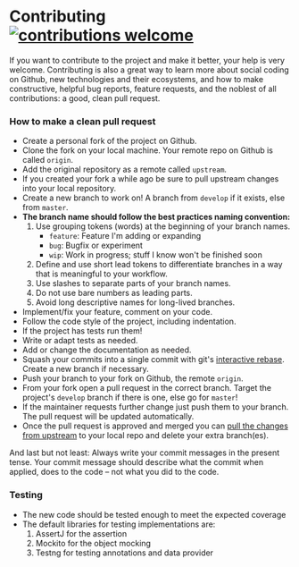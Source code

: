 Contributing [![contributions welcome](https://img.shields.io/badge/contributions-welcome-brightgreen.svg?style=flat)](https://github.com/dwyl/esta/issues)
============
If you want to contribute to the project and make it better, your help is very welcome. Contributing is also a great way to learn more about social coding on Github, new technologies and their ecosystems, and how to make constructive, helpful bug reports, feature requests, and the noblest of all contributions: a good, clean pull request.

### How to make a clean pull request

- Create a personal fork of the project on Github.
- Clone the fork on your local machine. Your remote repo on Github is called `origin`.
- Add the original repository as a remote called `upstream`.
- If you created your fork a while ago be sure to pull upstream changes into your local repository.
- Create a new branch to work on! A branch from `develop` if it exists, else from `master`.
- **The branch name should follow the best practices naming convention:**
    1. Use grouping tokens (words) at the beginning of your branch names.
        * `feature`: Feature I'm adding or expanding
        * `bug`: Bugfix or experiment
        * `wip`: Work in progress; stuff I know won't be finished soon
    2. Define and use short lead tokens to differentiate branches in a way that is meaningful to your workflow.
    3. Use slashes to separate parts of your branch names.
    4. Do not use bare numbers as leading parts.
    5. Avoid long descriptive names for long-lived branches.
- Implement/fix your feature, comment on your code.
- Follow the code style of the project, including indentation.
- If the project has tests run them!
- Write or adapt tests as needed.
- Add or change the documentation as needed.
- Squash your commits into a single commit with git's [interactive rebase](https://help.github.com/articles/interactive-rebase). Create a new branch if necessary.
- Push your branch to your fork on Github, the remote `origin`.
- From your fork open a pull request in the correct branch. Target the project's `develop` branch if there is one, else go for `master`!
- If the maintainer requests further change just push them to your branch. The pull request will be updated automatically.
- Once the pull request is approved and merged you can [pull the changes from upstream](https://help.github.com/articles/syncing-a-fork/) to your local repo and delete your extra branch(es).

And last but not least: Always write your commit messages in the present tense. Your commit message should describe what the commit when applied, does to the code – not what you
did to the code.

### Testing

- The new code should be tested enough to meet the expected coverage
- The default libraries for testing implementations are:
    1. AssertJ for the assertion
    2. Mockito for the object mocking
    3. Testng for testing annotations and data provider
